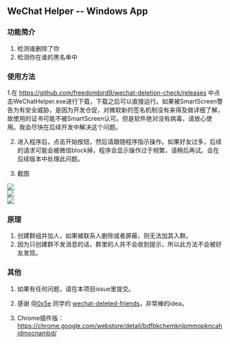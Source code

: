 ## WeChat Helper -- Windows App

### 功能简介

1. 检测谁删除了你
2. 检测你在谁的黑名单中

### 使用方法

1.在 https://github.com/freedombird9/wechat-deletion-check/releases 中点击WeChatHelper.exe进行下载，下载之后可以直接运行。如果被SmartScreen警告为有安全威胁，是因为开发仓促，对微软新的签名机制没有来得及做详细了解，故使用的证书可能不被SmartScreen认可。但是软件绝对没有病毒，请放心使用。我会尽快在后续开发中解决这个问题。

2. 进入程序后，点击开始按钮，然后请跟随程序指示操作。如果好友过多，后续的请求可能会被微信block掉，程序会显示操作过于频繁，请稍后再试。会在后续版本中处理此问题。

3. 截图

<div><img src='https://raw.githubusercontent.com/freedombird9/wechat-deletion-check/master/assets/start_screen.png'/></div>

<div><img src='https://raw.githubusercontent.com/freedombird9/wechat-deletion-check/master/assets/login.png'/></div>

<div><img src='https://raw.githubusercontent.com/freedombird9/wechat-deletion-check/master/assets/in_app.png'/></div>

### 原理

1. 创建群组并加人，如果被联系人删除或者屏蔽，则无法加其入群。
2. 因为只创建群不发消息的话，群里的人并不会收到提示，所以此方法不会被好友发现。

### 其他

1. 如果有任何问题，请在本项目issue里提交。

2. 感谢 [@0x5e](https://github.com/0x5e) 同学的 [wechat-deleted-friends](https://github.com/0x5e/wechat-deleted-friends)，非常棒的idea。

3. Chrome插件版：
https://chrome.google.com/webstore/detail/bdfbkchemknlpmmopkncahjdmocnambd/


